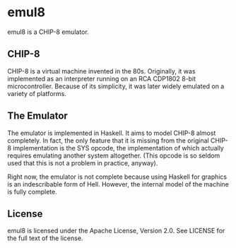 emul8
=====

emul8 is a CHIP-8 emulator.


CHIP-8
------

CHIP-8 is a virtual machine invented in the 80s. Originally, it was implemented
as an interpreter running on an RCA CDP1802 8-bit microcontroller. Because of
its simplicity, it was later widely emulated on a variety of platforms.


The Emulator
------------

The emulator is implemented in Haskell. It aims to model CHIP-8 almost
completely. In fact, the only feature that it is missing from the original
CHIP-8 implementation is the SYS opcode, the implementation of which actually
requires emulating another system altogether. (This opcode is so seldom used
that this is not a problem in practice, anyway).

Right now, the emulator is not complete because using Haskell for graphics is an
indescribable form of Hell. However, the internal model of the machine is fully
complete.


License
-------

emul8 is licensed under the Apache License, Version 2.0. See LICENSE for the
full text of the license.

